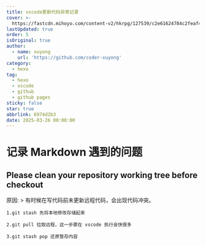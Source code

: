 ```yaml
---
title: vscode更新代码异常记录
cover: >-
  https://fastcdn.mihoyo.com/content-v2/hkrpg/127539/c2e61624784c2feaf4fa2af4fe349eff_5600873666558914853.png
lastUpdated: true
order: 5
isOriginal: true
author:
  - name: xuyong
    url: 'https://github.com/coder-xuyong'
category:
  - hexo
tag:
  - hexo
  - vscode
  - github
  - github pages
sticky: false
star: true
abbrlink: 6974d2b3
date: 2025-03-26 00:00:00
---
```


# 记录 Markdown 遇到的问题

## Please clean your repository working tree before checkout

原因: > 有时候在写代码前未更新远程代码，会出现代码冲突。

```shell
1.git stash 先将本地修改存储起来
 
2.git pull 拉取远程，这一步骤在 vscode 执行会快很多
 
3.git stash pop 还原暂存内容
```